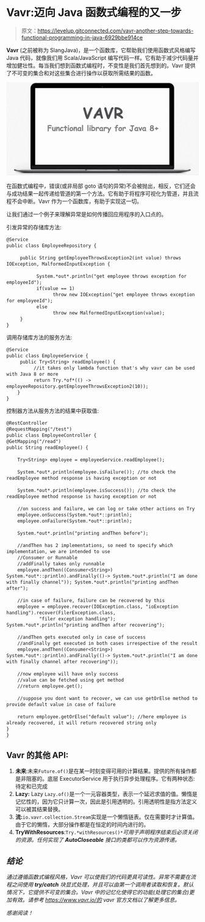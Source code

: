 # Vavr:迈向 Java 函数式编程的又一步

> 原文：<https://levelup.gitconnected.com/vavr-another-step-towards-functional-programming-in-java-6929bbe914ce>

**Vavr** (之前被称为 SlangJava)，是一个函数库，它帮助我们使用函数式风格编写 Java 代码，就像我们用 Scala/JavaScript 编写代码一样。它有助于减少代码量并增加健壮性。每当我们想到函数式编程时，不变性是我们首先想到的。Vavr 提供了不可变的集合和对这些集合进行操作以获取所需结果的函数。

![](img/5edc883cf80967d23fc33d9ee490ec35.png)

在函数式编程中，错误(或非局部 goto 语句的异常)不会被抛出，相反，它们还会与成功结果一起传递给管道的第一个方法。它有助于将程序可视化为管道，并且流程不会中断。Vavr 作为一个函数库，有助于实现这一切。

让我们通过一个例子来理解异常是如何传播回应用程序的入口点的。

引发异常的存储库方法:

```
@Service
public class EmployeeRepository {

     public String getEmployeeThrowsException2(int value) throws IOException, MalformedInputException {

           System.*out*.println("get employee throws exception for    employeeId");
           if(value == 1)
                 throw new IOException("get employee throws exception for employeeId");
           else
                 throw new MalformedInputException(value);
     }
}
```

调用存储库方法的服务方法:

```
@Service
public class EmployeeService {
     public Try<String> readEmployee() {
          //it takes only lambda function that's why vavr can be used with Java 8 or more
          return Try.*of*(() ->  employeeRepository.getEmployeeThrowsException2(10));
    }
}
```

控制器方法从服务方法的结果中获取值:

```
@RestController
@RequestMapping("/test")
public class EmployeeController {
@GetMapping("/read")
public String readEmployee() {

    Try<String> employee = employeeService.readEmployee();

    System.*out*.println(employee.isFailure()); //to check the readEmployee method response is having exception or not

    System.*out*.println(employee.isSuccess()); //to check the readEmployee method response is having exception or not

    //on success and failure, we can log or take other actions on Try
    employee.onSuccess(System.*out*::println);
    employee.onFailure(System.*out*::println);

    System.*out*.println("printing andThen before");

    //andThen has 2 implementations, so need to specify which implementation, we are intended to use
    //Consumer or Runnable
    //addFinally takes only runnable
    employee.andThen((Consumer<String>) System.*out*::println).andFinally(()-> System.*out*.println("I am done with finally channel")); System.*out*.println("printing andThen after");

    //in case of failure, failure can be recovered by this
    employee = employee.recover(IOException.class, "ioException handling").recover(FilerException.class,
            "filer exception handling"); System.*out*.println("printing andThen after recovering");

    //andThen gets executed only in case of success
    //andFinally get executed in both cases irrespective of the result
    employee.andThen((Consumer<String>) System.*out*::println).andFinally(()-> System.*out*.println("I am done with finally channel after recovering"));

    //now employee will have only success
    //value can be fetched using get method
    //return employee.get();

    //suppose you dont want to recover, we can use getOrElse method to provide default value in case of failure

    return employee.getOrElse("default value"); //here employee is already recovered, it will return recovered string only
}
}
```

## Vavr 的其他 API:

1.  **未来**:未来`Future.of()`是在某一时刻变得可用的计算结果。提供的所有操作都是非阻塞的。底层 ExecutorService 用于执行异步处理程序。它有两种状态:待定和已完成
2.  **Lazy:** Lazy `Lazy.of()`是一个一元容器类型，表示一个延迟求值的值。懒惰是记忆性的，因为它只计算一次，因此是引用透明的。引用透明性是指方法定义可以被其结果替换。
3.  **流:**`io.vavr.collection.Stream`实现是一个懒惰链表。仅在需要时才计算值。由于它的懒惰，大部分操作都是在恒定的时间内进行的。
4.  **TryWithResources**:`Try.*withResources()*`*可用于声明程序结束后必须关闭的资源。任何实现了 **AutoCloseable** 接口的类都可以作为资源传递。*

## *结论*

*通过遵循函数式编程风格，Vavr 可以使我们的代码更具可读性。异常不需要在流程之间使用 **try/catch** 块显式处理，并且可以由第一个调用者读取和恢复。默认情况下，它提供不可变的集合。Vavr 中的记忆化使得它的功能(处理它的集合)更加有效。请参考 https://www.vavr.io/的 vavr 官方文档以了解更多信息。*

*感谢阅读！*